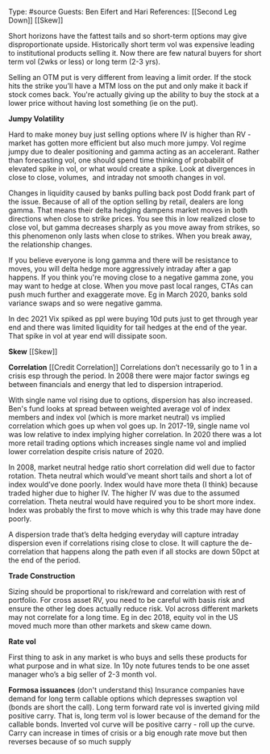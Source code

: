 Type: #source 
Guests: Ben Eifert and Hari
References: [[Second Leg Down]]
[[Skew]]

Short horizons have the fattest tails and so short-term options may give disproportionate upside. Historically short term vol was expensive leading to institutional products selling it.
Now there are few natural buyers for short term vol (2wks or less) or long term (2-3 yrs).

Selling an OTM put is very different from leaving a limit order. If the stock hits the strike you’ll have a MTM loss on the put and only make it back if stock comes back. You're actually giving up the ability to buy the stock at a lower price without having lost something (ie on the put).  

**Jumpy Volatility**

Hard to make money buy just selling options where IV is higher than RV - market has gotten more efficient but also much more jumpy. Vol regime jumpy due to dealer positioning and gamma acting as an accelerant. Rather than forecasting vol, one should spend time thinking of probabilit of elevated spike in vol, or what would create a spike. Look at divergences in close to close, volumes,  and intraday not smooth changes in vol. 
  
Changes in liquidity caused by banks pulling back post Dodd frank part of the issue. Because of all of the option selling by retail, dealers are long gamma. That means their delta hedging dampens market moves in both directions when close to strike prices. You see this in low realized close to close vol, but gamma decreases sharply as you move away from strikes, so this phenomenon only lasts when close to strikes. When you break away, the relationship changes.

If you believe everyone is long gamma and there will be resistance to moves, you will delta hedge more aggressively intraday after a gap happens. If you think you're moving close to a negative gamma zone, you may want to hedge at close. When you move past local ranges, CTAs can push much further and exaggerate move. Eg in March 2020, banks sold variance swaps and so were negative gamma.  

In dec 2021 Vix spiked as ppl were buying 10d puts just to get through year end and there was limited liquidity for tail hedges at the end of the year. That spike in vol at year end will dissipate soon.


**Skew**
[[Skew]]

**Correlation**
[[Credit Correlation]]
Correlations don’t necessarily go to 1 in a crisis esp through the period. In 2008 there were major factor swings eg between financials and energy that led to dispersion intraperiod. 

With single name vol rising due to options, dispersion has also increased. Ben's fund looks at spread between weighted average vol of index members and index vol (which is more market neutral) vs implied correlation which goes up when vol goes up. In 2017-19, single name vol was low relative to index implying higher correlation. In 2020 there was a lot more retail trading options which increases single name vol and implied lower correlation despite crisis nature of 2020.  

In 2008, market neutral hedge ratio short correlation did well due to factor rotation. Theta neutral which would’ve meant short tails and short a lot of index would’ve done poorly. Index would have more theta (I think) because traded higher due to higher IV. The higher IV was due to the assumed correlation. Theta neutral would have required you to be short more index. Index was probably the first to move which is why this trade may have done poorly.   

A dispersion trade that’s delta hedging everyday will capture intraday dispersion even if correlations rising close to close. It will capture the de-correlation that happens along the path even if all stocks are down 50pct at the end of the period.

**Trade Construction**

Sizing should be proportional to risk/reward and correlation with rest of portfolio. For cross asset RV, you need to be careful with basis risk and ensure the other leg does actually reduce risk. Vol across different markets may not correlate for a long time.
Eg in dec 2018, equity vol in the US moved much more than other markets and skew came down. 

**Rate vol**

First thing to ask in any market is who buys and sells these products for what purpose and in what size. In 10y note futures tends to be one asset manager who’s a big seller of 2-3 month vol. 

**Formosa issuances**
(don't understand this)
Insurance companies have demand for long term callable options which depresses swaption vol (bonds are short the call). Long term forward rate vol is inverted giving mild positive carry.
That is, long term vol is lower because of the demand for the callable bonds. Inverted vol curve will be positive carry - roll up the curve. Carry can increase in times of crisis or a big enough rate move but then reverses because of so much supply